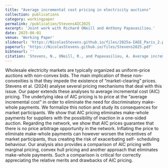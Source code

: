 ```yaml
---
title: "Average incremental cost pricing in electricity auctions"
collection: publications
category: workingpaper
permalink: /publication/StevensAIC2025
excerpt: 'Joint work with Richard ONeill and Anthony Papavasiliou.'
date: 2025-06-01
venue: 'Working Paper'
slidesurl: 'https://NicolasStevens.github.io/files/2025a-IAEE_Paris_2.pdf'
paperurl: 'https://NicolasStevens.github.io/files/Stevens2025.pdf'
bibtexurl: ''
citation: 'Stevens, N., ONeill, R., and Papavasiliou, A. Average incremental cost pricing in electricity auctions. Working paper.'
---
```

Wholesale electricity markets are typically organized as uniform-price auctions with non-convex bids. The main implication of these non-convexities is that they impede the existence of “market-clearing” prices. Stevens et al. (2024) analyse several pricing mechanisms that deal with this issue. Our paper extends these analyses to average incremental cost (AIC) pricing. The underlying idea of AIC pricing is to price at the “average incremental cost” in order to eliminate the need for discriminatory make-whole payments. We formalize this notion and study its consequences for market participants. We show that AIC pricing eliminates make-whole payments for suppliers with the possibility of inaction in a one-sided auction. Regarding the network, we show that AIC prices guarantee that there is no price arbitrage opportunity in the network. Inflating the price to eliminate make-whole payments can however worsen the incentives of market participants, thus creating the risk of exacerbating self- scheduling behaviour. Our analysis also provides a comparison of AIC pricing with marginal pricing, convex hull pricing and another approach that eliminates make-whole payments. Such a comparison is critical for correctly appreciating the relative merits and drawbacks of AIC pricing.
